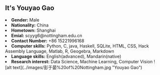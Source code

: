 ## It's Youyao Gao
<li><b>Gender:</b> Male</li>
<li><b>Nationality:</b> China</li>
<li><b>Hometown:</b> Shanghai</li>
<li><b>Emial:</b> scyyg6@nottingham.edu.cn</li>
<li><b>Contact Number:</b> +86 15221996168</li>
<li><b>Computer skills:</b> Python, C, java, Haskell, SQLite, HTML, CSS, Hack Assembly Language, Matlab, R, Geogebra, Markdown</li>
<li><b>Language skills:</b> English(advanced), Mandarin(native) </li>
<li><b>Research interest:</b>  Data Science, Machine Learning, Computer Vision
![alt text](../images/彭于晏%20of%20Nottingham.jpg "Youyao Gao")

